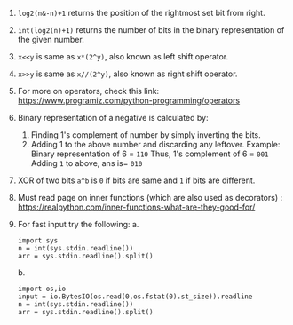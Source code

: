 1. `log2(n&-n)+1` returns the position of the rightmost set bit from right.

2. `int(log2(n)+1)` returns the number of bits in the binary representation of the given number. 

3. `x<<y` is same as `x*(2^y)`, also known as left shift operator.

4. `x>>y` is same as `x//(2^y)`, also known as right shift operator.

5. For more on operators, check this link: https://www.programiz.com/python-programming/operators

6. Binary representation of a negative is calculated by: 
	1. Finding 1's complement of number by simply inverting the bits.
	2. Adding 1 to the above number and discarding any leftover.
	Example:
	Binary representation of 6 = `110`
	Thus, 1's complement of 6 =  `001`
	Adding `1` to above, ans is= `010`

7. XOR of two bits `a^b` is `0` if bits are same and `1` if bits are different.

8. Must read page on inner functions (which are also used as decorators) : https://realpython.com/inner-functions-what-are-they-good-for/

9. For fast input try the following:
	a. 
    ```
	import sys
	n = int(sys.stdin.readline())
	arr = sys.stdin.readline().split()
	```
	b. 
    ```
	import os,io
	input = io.BytesIO(os.read(0,os.fstat(0).st_size)).readline
	n = int(sys.stdin.readline())
	arr = sys.stdin.readline().split()
	```
